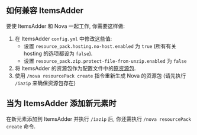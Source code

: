 ## 如何兼容 ItemsAdder

要使 ItemsAdder 和 Nova 一起工作, 你需要这样做:

1. 在 ItemsAdder `config.yml` 中修改这些值:
    - 设置 `resource_pack.hosting.no-host.enabled` 为 `true` (所有有关 hosting 的选项都设为 `false`).
    - 设置 `resource_pack.zip.protect-file-from-unzip.enabled` 为 `false`
3. 将 ItemsAdder 的资源包作为配置文件中的[原资源包](../setup.md#optional-resourcepack-merging).
4. 使用 `/nova resourcePack create` 指令重新生成 Nova 的资源包 (请先执行 `/iazip` 来确保资源包存在)

## 当为 ItemsAdder 添加新元素时

在新元素添加到 ItemsAdder 并执行 `/iazip` 后, 你还需执行 `/nova resourcePack create` 命令.
